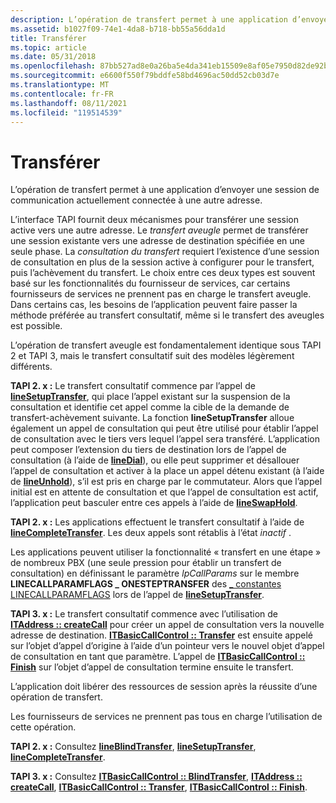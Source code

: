 ```yaml
---
description: L’opération de transfert permet à une application d’envoyer une session de communication actuellement connectée à une autre adresse.
ms.assetid: b1027f09-74e1-4da8-b718-bb55a56dda1d
title: Transférer
ms.topic: article
ms.date: 05/31/2018
ms.openlocfilehash: 87bb527ad8e0a26ba5e4da341eb15509e8af05e7950d82de92be839e70370c79
ms.sourcegitcommit: e6600f550f79bddfe58bd4696ac50dd52cb03d7e
ms.translationtype: MT
ms.contentlocale: fr-FR
ms.lasthandoff: 08/11/2021
ms.locfileid: "119514539"
---
```

# <a name="transfer"></a>Transférer

L’opération de transfert permet à une application d’envoyer une session de communication actuellement connectée à une autre adresse.

L’interface TAPI fournit deux mécanismes pour transférer une session active vers une autre adresse. Le *transfert aveugle* permet de transférer une session existante vers une adresse de destination spécifiée en une seule phase. La *consultation du transfert* requiert l’existence d’une session de consultation en plus de la session active à configurer pour le transfert, puis l’achèvement du transfert. Le choix entre ces deux types est souvent basé sur les fonctionnalités du fournisseur de services, car certains fournisseurs de services ne prennent pas en charge le transfert aveugle. Dans certains cas, les besoins de l’application peuvent faire passer la méthode préférée au transfert consultatif, même si le transfert des aveugles est possible.

L’opération de transfert aveugle est fondamentalement identique sous TAPI 2 et TAPI 3, mais le transfert consultatif suit des modèles légèrement différents.

**TAPI 2. x :** Le transfert consultatif commence par l’appel de [**lineSetupTransfer**](/windows/win32/api/tapi/nf-tapi-linesetuptransfer), qui place l’appel existant sur la suspension de la consultation et identifie cet appel comme la cible de la demande de transfert-achèvement suivante. La fonction **lineSetupTransfer** alloue également un appel de consultation qui peut être utilisé pour établir l’appel de consultation avec le tiers vers lequel l’appel sera transféré. L’application peut composer l’extension du tiers de destination lors de l’appel de consultation (à l’aide de [**lineDial**](/windows/win32/api/tapi/nf-tapi-linedial)), ou elle peut supprimer et désallouer l’appel de consultation et activer à la place un appel détenu existant (à l’aide de [**lineUnhold**](/windows/win32/api/tapi/nf-tapi-lineunhold)), s’il est pris en charge par le commutateur. Alors que l’appel initial est en attente de consultation et que l’appel de consultation est actif, l’application peut basculer entre ces appels à l’aide de [**lineSwapHold**](/windows/win32/api/tapi/nf-tapi-lineswaphold).

**TAPI 2. x :** Les applications effectuent le transfert consultatif à l’aide de [**lineCompleteTransfer**](/windows/win32/api/tapi/nf-tapi-linecompletetransfer). Les deux appels sont rétablis à l’état *inactif* .

Les applications peuvent utiliser la fonctionnalité « transfert en une étape » de nombreux PBX (une seule pression pour établir un transfert de consultation) en définissant le paramètre *lpCallParams* sur le membre **LINECALLPARAMFLAGS \_ ONESTEPTRANSFER** des [ \_ constantes LINECALLPARAMFLAGS](./linecallparamflags--constants.md) lors de l’appel de [**lineSetupTransfer**](/windows/win32/api/tapi/nf-tapi-linesetuptransfer).

**TAPI 3. x :** Le transfert consultatif commence avec l’utilisation de [**ITAddress :: createCall**](/windows/desktop/api/tapi3if/nf-tapi3if-itaddress-createcall) pour créer un appel de consultation vers la nouvelle adresse de destination. [**ITBasicCallControl :: Transfer**](/windows/desktop/api/tapi3if/nf-tapi3if-itbasiccallcontrol-transfer) est ensuite appelé sur l’objet d’appel d’origine à l’aide d’un pointeur vers le nouvel objet d’appel de consultation en tant que paramètre. L’appel de [**ITBasicCallControl :: Finish**](/windows/desktop/api/tapi3if/nf-tapi3if-itbasiccallcontrol-finish) sur l’objet d’appel de consultation termine ensuite le transfert.

L’application doit libérer des ressources de session après la réussite d’une opération de transfert.

Les fournisseurs de services ne prennent pas tous en charge l’utilisation de cette opération.

**TAPI 2. x :** Consultez [**lineBlindTransfer**](/windows/win32/api/tapi/nf-tapi-lineblindtransfer), [**lineSetupTransfer**](/windows/win32/api/tapi/nf-tapi-linesetuptransfer), [**lineCompleteTransfer**](/windows/win32/api/tapi/nf-tapi-linecompletetransfer).

**TAPI 3. x :** Consultez [**ITBasicCallControl :: BlindTransfer**](/windows/desktop/api/tapi3if/nf-tapi3if-itbasiccallcontrol-blindtransfer), [**ITAddress :: createCall**](/windows/desktop/api/tapi3if/nf-tapi3if-itaddress-createcall), [**ITBasicCallControl :: Transfer**](/windows/desktop/api/tapi3if/nf-tapi3if-itbasiccallcontrol-transfer), [**ITBasicCallControl :: Finish**](/windows/desktop/api/tapi3if/nf-tapi3if-itbasiccallcontrol-finish).

 

 
